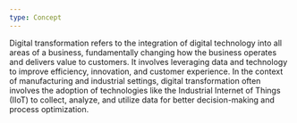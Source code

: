```yaml
---
type: Concept
---
```


Digital transformation refers to the integration of digital technology into all areas of a business, fundamentally changing how the business operates and delivers value to customers. It involves leveraging data and technology to improve efficiency, innovation, and customer experience. In the context of manufacturing and industrial settings, digital transformation often involves the adoption of technologies like the Industrial Internet of Things (IIoT) to collect, analyze, and utilize data for better decision-making and process optimization.